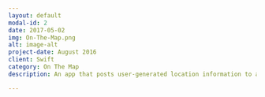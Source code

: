 ```yaml
---
layout: default
modal-id: 2
date: 2017-05-02
img: On-The-Map.png
alt: image-alt
project-date: August 2016
client: Swift
category: On The Map
description: An app that posts user-generated location information to a shared map, pulling the locations of fellow Nanodegree students, with custom messages about themselves or their learning experience.

---
```

